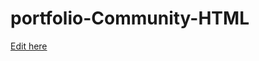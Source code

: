 # portfolio-Community-HTML

[Edit here](https://Tahasyedddd.dev/~/gh/Tahasyedddd/Tahasyedddd.github.io)
